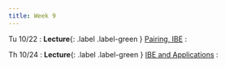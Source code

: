 ```yaml
---
title: Week 9
---
```


Tu 10/22
: **Lecture**{: .label .label-green } [Pairing, IBE](/assets/lecture-notes/collection-F24.pdf)
    : 

Th 10/24
: **Lecture**{: .label .label-green } [IBE and Applications](/assets/lecture-notes/collection-F24.pdf)
    : 
